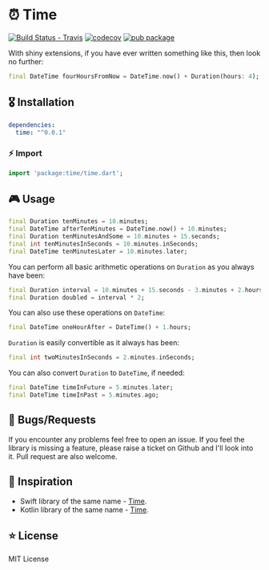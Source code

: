 # ⏰ Time

[![Build Status - Travis](https://travis-ci.org/jogboms/time.dart.svg?branch=master)](https://travis-ci.org/jogboms/time.dart) [![codecov](https://codecov.io/gh/jogboms/time.dart/branch/master/graph/badge.svg)](https://codecov.io/gh/jogboms/time.dart) [![pub package](https://img.shields.io/pub/v/time.svg)](https://pub.dartlang.org/packages/time)

With shiny extensions, if you have ever written something like this, then look no further:

```dart
final DateTime fourHoursFromNow = DateTime.now() + Duration(hours: 4);
```

## 🎖 Installation
```yaml
dependencies:
  time: "^0.0.1"
```

### ⚡ Import

```dart
import 'package:time/time.dart';
```

## 🎮 Usage

```dart
final Duration tenMinutes = 10.minutes;
final DateTime afterTenMinutes = DateTime.now() + 10.minutes;
final Duration tenMinutesAndSome = 10.minutes + 15.seconds;
final int tenMinutesInSeconds = 10.minutes.inSeconds;
final DateTime tenMinutesLater = 10.minutes.later;
```

You can perform all basic arithmetic operations on `Duration` as you always have been:

```dart
final Duration interval = 10.minutes + 15.seconds - 3.minutes + 2.hours;
final Duration doubled = interval * 2;
```

You can also use these operations on `DateTime`:

```dart
final DateTime oneHourAfter = DateTime() + 1.hours;
```

`Duration` is easily convertible as it always has been:

```dart
final int twoMinutesInSeconds = 2.minutes.inSeconds;
```

You can also convert `Duration` to `DateTime`, if needed:

```dart
final DateTime timeInFuture = 5.minutes.later;
final DateTime timeInPast = 5.minutes.ago;
```

## 🐛 Bugs/Requests

If you encounter any problems feel free to open an issue. If you feel the library is missing a feature, please raise a ticket on Github and I'll look into it. Pull request are also welcome.

## 👏 Inspiration

- Swift library of the same name - [Time](https://github.com/dreymonde/Time).
- Kotlin library of the same name - [Time](https://github.com/kizitonwose/Time).

## ⭐ License

MIT License
